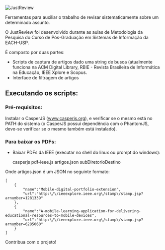 ![JustReview](https://rawgithub.com/tuliofaria/justreview/master/logo.png)

Ferramentas para auxiliar o trabalho de revisar sistematicamente sobre um determinado assunto.

O JustReview foi desenvolvido durante as aulas de Metodologia da Pesquisa do Curso de Pós-Graduação em Sistemas de Informação da EACH-USP.

É composto por duas partes:
- Scripts de captura de artigos dado uma string de busca (atualmente funciona na ACM Digital Library, RBIE - Revista Brasileira de Informática na Educação, IEEE Xplore e Scopus. 
- Interface de filtragem de artigos


## Executando os scripts: ##

### Pré-requisitos: ###

Instalar o CasperJS (www.casperjs.org), e verificar se o mesmo está no PATH do sistema (o CasperJS possui dependência com o PhantomJS, deve-se verificar se o mesmo também está instalado).

### Para baixar os PDFs: ###

- Baixar PDFs da IEEE (executar no shell do linux ou prompt do windows):

	casperjs pdf-ieee.js artigos.json subDiretorioDestino

Onde artigos.json é um JSON no seguinte formato:

	[
		{
			"name":"Mobile-digital-portfolio-extension",
			"url":"http:\/\/ieeexplore.ieee.org\/stamp\/stamp.jsp?arnumber=1281339"
		},
		{
			"name":"A-mobile-learning-application-for-delivering-educational-resources-to-mobile-devices",
			"url":"http:\/\/ieeexplore.ieee.org\/stamp\/stamp.jsp?arnumber=6285060"
		}
	]

Contribua com o projeto!
